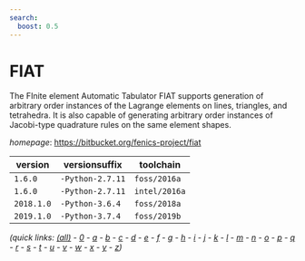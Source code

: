 ```yaml
---
search:
  boost: 0.5
---
```

# FIAT

The FInite element Automatic Tabulator FIAT supports generation of arbitrary order  instances of the Lagrange elements on lines, triangles, and tetrahedra. It is also capable of generating  arbitrary order instances of Jacobi-type quadrature rules on the same element shapes.

*homepage*: <https://bitbucket.org/fenics-project/fiat>

version | versionsuffix | toolchain
--------|---------------|----------
``1.6.0`` | ``-Python-2.7.11`` | ``foss/2016a``
``1.6.0`` | ``-Python-2.7.11`` | ``intel/2016a``
``2018.1.0`` | ``-Python-3.6.4`` | ``foss/2018a``
``2019.1.0`` | ``-Python-3.7.4`` | ``foss/2019b``


*(quick links: [(all)](../index.md) - [0](../0/index.md) - [a](../a/index.md) - [b](../b/index.md) - [c](../c/index.md) - [d](../d/index.md) - [e](../e/index.md) - [f](../f/index.md) - [g](../g/index.md) - [h](../h/index.md) - [i](../i/index.md) - [j](../j/index.md) - [k](../k/index.md) - [l](../l/index.md) - [m](../m/index.md) - [n](../n/index.md) - [o](../o/index.md) - [p](../p/index.md) - [q](../q/index.md) - [r](../r/index.md) - [s](../s/index.md) - [t](../t/index.md) - [u](../u/index.md) - [v](../v/index.md) - [w](../w/index.md) - [x](../x/index.md) - [y](../y/index.md) - [z](../z/index.md))*

